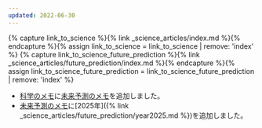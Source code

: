 ```yaml
---
updated: 2022-06-30
---
```

{% capture link_to_science %}{% link _science_articles/index.md %}{% endcapture %}{% assign link_to_science = link_to_science | remove: 'index' %}
{% capture link_to_science_future_prediction %}{% link _science_articles/future_prediction/index.md %}{% endcapture %}{% assign link_to_science_future_prediction = link_to_science_future_prediction | remove: 'index' %}

- [科学のメモ]({{link_to_science}})に[未来予測のメモ]({{link_to_science_future_prediction}})を追加しました。
- [未来予測のメモ]({{link_to_science_future_prediction}})に[2025年]({% link _science_articles/future_prediction/year2025.md %})を追加しました。
